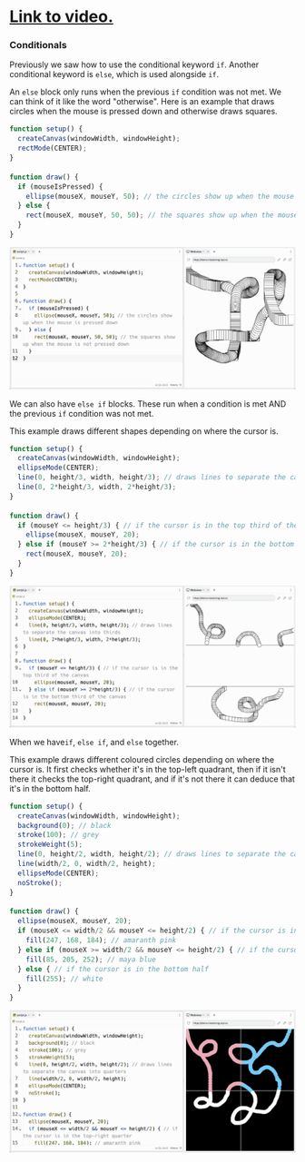 # [Link to video.](https://www.youtube.com/watch?v=Yt-_1zuzUEE&list=PLVD25niNi0BnKbPM0lUEfNYcWixQZ98cY)

### Conditionals

Previously we saw how to use the conditional keyword `if`. Another conditional keyword is `else`, which is used alongside `if`. 

An `else` block only runs when the previous `if` condition was not met. We can think of it like the word "otherwise". Here is an example that draws circles when the mouse is pressed down and otherwise draws squares.

```js
function setup() {
  createCanvas(windowWidth, windowHeight);
  rectMode(CENTER);
}

function draw() {
  if (mouseIsPressed) { 
    ellipse(mouseX, mouseY, 50); // the circles show up when the mouse is pressed down
  } else {
    rect(mouseX, mouseY, 50, 50); // the squares show up when the mouse is not pressed down
  }
}
```

![](../../Images/Conditional__5.png)

We can also have `else if` blocks. These run when a condition is met AND the previous `if` condition was not met. 

This example draws different shapes depending on where the cursor is. 

```js
function setup() {
  createCanvas(windowWidth, windowHeight);
  ellipseMode(CENTER);
  line(0, height/3, width, height/3); // draws lines to separate the canvas into thirds
  line(0, 2*height/3, width, 2*height/3);
}

function draw() {
  if (mouseY <= height/3) { // if the cursor is in the top third of the canvas
    ellipse(mouseX, mouseY, 20); 
  } else if (mouseY >= 2*height/3) { // if the cursor is in the bottom third of the canvas
    rect(mouseX, mouseY, 20); 
  }
}
```

![](../../Images/Conditional__6.png)

When we have`if`, `else if`, and `else` together.

This example draws different coloured circles depending on where the cursor is. It first checks whether it's in the top-left quadrant, then if it isn't there it checks the top-right quadrant, and if it's not there it can deduce that it's in the bottom half.

```js
function setup() {
  createCanvas(windowWidth, windowHeight);
  background(0); // black
  stroke(100); // grey
  strokeWeight(5);
  line(0, height/2, width, height/2); // draws lines to separate the canvas into quarters
  line(width/2, 0, width/2, height);
  ellipseMode(CENTER);
  noStroke();
}

function draw() {
  ellipse(mouseX, mouseY, 20);
  if (mouseX <= width/2 && mouseY <= height/2) { // if the cursor is in the top-right quarter
    fill(247, 168, 184); // amaranth pink
  } else if (mouseX >= width/2 && mouseY <= height/2) { // if the cursor is in the top-left quarter
    fill(85, 205, 252); // maya blue
  } else { // if the cursor is in the bottom half
    fill(255); // white 
  }
}
```

![](../../Images/Conditional__7.png)
